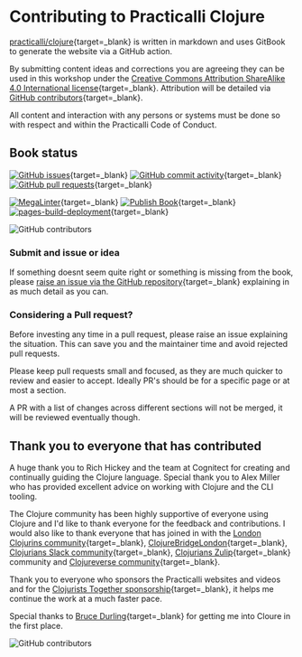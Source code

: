 # Contributing to Practicalli Clojure

[practicalli/clojure](https://github.com/practicalli/clojure/){target=_blank} is written in markdown and uses GitBook to generate the website via a GitHub action.

By submitting content ideas and corrections you are agreeing they can be used in this workshop under the [Creative Commons Attribution ShareAlike 4.0 International license](https://creativecommons.org/licenses/by-sa/4.0/){target=_blank}.  Attribution will be detailed via [GitHub contributors](https://github.com/practicalli/clojure/graphs/contributors){target=_blank}.

All content and interaction with any persons or systems must be done so with respect and within the Practicalli Code of Conduct.


## Book status

[![GitHub issues](https://img.shields.io/github/issues/practicalli/clojure?label=content%20ideas&logo=github)](https://img.shields.io/github/issues/practicalli/clojure?label=content%20ideas&logo=github){target=_blank}
[![GitHub commit activity](https://img.shields.io/github/commit-activity/y/practicalli/clojure?label=commits&logo=github)](https://img.shields.io/github/commit-activity/y/practicalli/clojure?label=commits&logo=github){target=_blank}
[![GitHub pull requests](https://img.shields.io/github/issues-pr-raw/practicalli/clojure?label=pull%20requests&logo=github)](https://img.shields.io/github/issues-pr-raw/practicalli/clojure?label=pull%20requests&logo=github){target=_blank}

[![MegaLinter](https://github.com/practicalli/clojure/actions/workflows/megalinter.yml/badge.svg)](https://github.com/practicalli/clojure/actions/workflows/megalinter.yaml){target=_blank}
[![Publish Book](https://github.com/practicalli/clojure/actions/workflows/publish-book.yaml/badge.svg)](https://github.com/practicalli/clojure/actions/workflows/publish-book.yaml){target=_blank}
[![pages-build-deployment](https://github.com/practicalli/clojure/actions/workflows/pages/pages-build-deployment/badge.svg)](https://github.com/practicalli/clojure/actions/workflows/pages/pages-build-deployment){target=_blank}

![GitHub contributors](https://img.shields.io/github/contributors/practicalli/clojure?style=for-the-badge&label=github%20contributors)


### Submit and issue or idea

If something doesnt seem quite right or something is missing from the book, please [raise an issue via the GitHub repository](https://github.com/practicalli/clojure/issues){target=_blank} explaining in as much detail as you can.


### Considering a Pull request?

Before investing any time in a pull request, please raise an issue explaining the situation.  This can save you and the maintainer time and avoid rejected pull requests.

Please keep pull requests small and focused, as they are much quicker to review and easier to accept.  Ideally PR's should be for a specific page or at most a section.

A PR with a list of changes across different sections will not be merged, it will be reviewed eventually though.


<!-- TODO:  Add GitHub issue templates, similar to those on practicalli/blog-content -->

## Thank you to everyone that has contributed

A huge thank you to Rich Hickey and the team at Cognitect for creating and continually guiding the Clojure language.  Special thank you to Alex Miller who has provided excellent advice on working with Clojure and the CLI tooling.

The Clojure community has been highly supportive of everyone using Clojure and I'd like to thank everyone for the feedback and contributions.  I would also like to thank everyone that has joined in with the [London Clojurins community](https://www.meetup.com/London-Clojurians/){target=_blank}, [ClojureBridgeLondon](https://clojurebridgelondon.github.io/){target=_blank}, [Clojurians Slack community](http://clojurians.net/){target=_blank}, [Clojurians Zulip](https://clojurians.zulipchat.com/){target=_blank} community and [Clojureverse community](https://clojureverse.org/){target=_blank}.

Thank you to everyone who sponsors the Practicalli websites and videos and for the [Clojurists Together sponsorship](https://www.clojuriststogether.org/){target=_blank}, it helps me continue the work at a much faster pace.

Special thanks to [Bruce Durling](https://twitter.com/otfrom){target=_blank} for getting me into Cloure in the first place.

![GitHub contributors](https://img.shields.io/github/contributors/practicalli/clojure?style=for-the-badge&label=github%20contributors)
